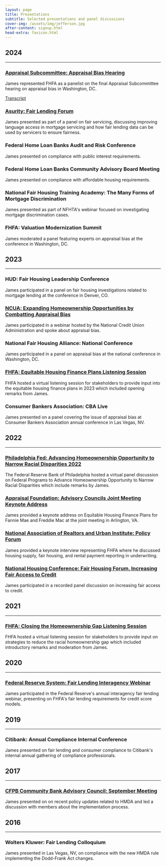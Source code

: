 ```yaml
---
layout: page
title: Presentations
subtitle: Selected presentations and panel discussions
cover-img: /assets/img/jefferson.jpg
after-content: signup.html
head-extra: favicon.html
---
```


## 2024
---
### [Appraisal Subcommittee: Appraisal Bias Hearing](https://www.youtube.com/watch?v=Kz-rtRWp5k0)
James represented FHFA as a panelist on the final Appraisal Subcommittee hearing on appraisal bias in Washington, DC.

[Transcript](https://www.asc.gov/sites/default/files/2024-06/J022_F%202024%20Feb%2013%20Appraisal%20Subcommittee%20Public%20Hearing_MPB_final_030824.pdf)

### [Asurity: Fair Lending Forum](https://www.fairlendingforum.com/fair-lending-forum-2024/speakers/)
James presented as part of a panel on fair servicing, discussing improving language access in mortgage servicing and how fair lending data can be used by servicers to ensure fairness.

### Federal Home Loan Banks Audit and Risk Conference
James presented on compliance with public interest requirements.

### Federal Home Loan Banks Community Advisory Board Meeting
James presented on compliance with affordable housing requirements.

### National Fair Housing Training Academy: The Many Forms of Mortgage Discrimination
James presented as part of NFHTA's webinar focused on investigating mortgage discrimination cases.

### FHFA: Valuation Modernization Summit
James moderated a panel featuring experts on appraisal bias at the conference in Washington, DC.

## 2023
---
### HUD: Fair Housing Leadership Conference
James participated in a panel on fair housing investigations related to mortgage lending at the conference in Denver, CO.

### [NCUA: Expanding Homeownership Opportunities by Combatting Appraisal Bias](https://ncua.gov/news/events/2023/ncua-host-webinar-combatting-appraisal-bias-june-21)
James participated in a webinar hosted by the National Credit Union Administration and spoke about appraisal bias.

### National Fair Housing Alliance: National Conference
James participated in a panel on appraisal bias at the national conference in Washington, DC.

### [FHFA: Equitable Housing Finance Plans Listening Session](https://www.youtube.com/watch?v=fcNxVebXg4Y)
FHFA hosted a virtual listening session for stakeholders to provide input into the equitable housing finance plans in 2023 which included opening remarks from James.

### Consumer Bankers Association: CBA Live
James presented on a panel covering the issue of appraisal bias at Consumer Bankers Association annual conference in Las Vegas, NV.

## 2022
---
### [Philadelphia Fed: Advancing Homeownership Opportunity to Narrow Racial Disparities 2022](https://www.philadelphiafed.org/calendar-of-events/advancing-homeownership-opportunity-to-narrow-racial-disparities-part-1)
The Federal Reserve Bank of Philadelphia hosted a virtual panel discussion on Federal Programs to Advance Homeownership Opportunity to Narrow Racial Disparities which include remarks by James.


### [Appraisal Foundation: Advisory Councils Joint Meeting Keynote Address](https://www.appraisalfoundation.org/imis/TAFCore/Events/Event_Display.aspx?EventKey=062822)
James provided a keynote address on Equitable Housing Finance Plans for Fannie Mae and Freddie Mac at the joint meeting in Arlington, VA.

### [National Association of Realtors and Urban Institute: Policy Forum](https://web.archive.org/web/20240416141923/https://www.nar.realtor/newsroom/nar-urban-institute-policy-forum-calls-for-more-inclusive-access-to-homeownership)
James provided a keynote interview representing FHFA where he discussed housing supply, fair housing, and rental payment reporting in underwriting.

### [National Housing Conference: Fair Housing Forum, Increasing Fair Access to Credit](https://www.youtube.com/watch?v=ehi7__N0CZs)
James participated in a recorded panel discussion on increasing fair access to credit.

## 2021
---
### [FHFA: Closing the Homeownership Gap Listening Session](https://web.archive.org/web/20241231023312/https://www.fhfa.gov/news/videos/fhfa-public-listening-session-closing-the-gap-to-sustainable-homeownership)
FHFA hosted a virtual listening session for stakeholders to provide input on strategies to reduce the racial homeownership gap which included introductory remarks and moderation from James.

## 2020
---
### [Federal Reserve System: Fair Lending Interagency Webinar](https://www.consumercomplianceoutlook.org/outlook-live/2020/2020-fair-lending-interagency-webinar/)
James participated in the Federal Reserve's annual interagency fair lending webinar, presenting on FHFA's fair lending requirements for credit score models.

## 2019
---
### Citibank: Annual Compliance Internal Conference
James presented on fair lending and consumer compliance to Citibank's internal annual gathering of compliance professionals.

## 2017
---
### [CFPB Community Bank Advisory Council: September Meeting](https://files.consumerfinance.gov/f/documents/cfpb_cbac_meeting-minutes_092017.pdf)
James presented on on recent policy updates related to HMDA and led a discussion with members about the implementation process.

## 2016
---
### Wolters Kluwer: Fair Lending Colloquium
James presented in Las Vegas, NV, on compliance with the new HMDA rule implementing the Dodd-Frank Act changes.
